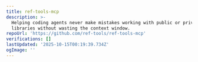 ```yaml
---
title: ref-tools-mcp
description: >-
  Helping coding agents never make mistakes working with public or private
  libraries without wasting the context window.
repoUrl: 'https://github.com/ref-tools/ref-tools-mcp'
verifications: []
lastUpdated: '2025-10-15T00:19:39.734Z'
ogImage: ''
---
```


